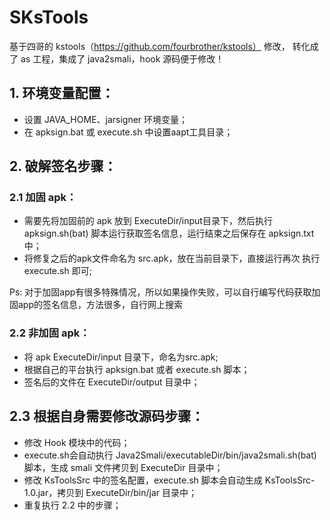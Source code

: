 # SKsTools
基于四哥的 kstools（https://github.com/fourbrother/kstools） 修改， 转化成了 as 工程，集成了 java2smali，hook 源码便于修改！

## 1. 环境变量配置：
* 设置 JAVA_HOME、jarsigner 环境变量；
* 在 apksign.bat 或 execute.sh 中设置aapt工具目录；

## 2. 破解签名步骤：
### 2.1 加固 apk：
* 需要先将加固前的 apk 放到 ExecuteDir/input目录下，然后执行 apksign.sh(bat) 脚本运行获取签名信息，运行结束之后保存在 apksign.txt 中；
* 将修复之后的apk文件命名为 src.apk，放在当前目录下，直接运行再次 执行 execute.sh 即可;

Ps: 对于加固app有很多特殊情况，所以如果操作失败，可以自行编写代码获取加固app的签名信息，方法很多，自行网上搜索

### 2.2 非加固 apk：
* 将 apk ExecuteDir/input 目录下，命名为src.apk;
* 根据自己的平台执行 apksign.bat 或者 execute.sh 脚本；
* 签名后的文件在 ExecuteDir/output 目录中；


## 2.3 根据自身需要修改源码步骤：

* 修改 Hook 模块中的代码；
* execute.sh会自动执行 Java2Smali/executableDir/bin/java2smali.sh(bat) 脚本，生成 smali 文件拷贝到 ExecuteDir 目录中；
* 修改 KsToolsSrc 中的签名配置，execute.sh 脚本会自动生成 KsToolsSrc-1.0.jar，拷贝到 ExecuteDir/bin/jar 目录中；
* 重复执行 2.2 中的步骤；
